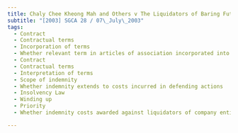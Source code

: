 ```yaml
---
title: Chaly Chee Kheong Mah and Others v The Liquidators of Baring Futures (Singapore) Pte Ltd 
subtitle: "[2003] SGCA 28 / 07\_July\_2003"
tags:
  - Contract
  - Contractual terms
  - Incorporation of terms
  - Whether relevant term in articles of association incorporated into contract between company and accounting firm appointing the latter as its auditors
  - Contract
  - Contractual terms
  - Interpretation of terms
  - Scope of indemnity
  - Whether indemnity extends to costs incurred in defending actions
  - Insolvency Law
  - Winding up
  - Priority
  - Whether indemnity costs awarded against liquidators of company entitled to priority against other claims in winding up

---
```


